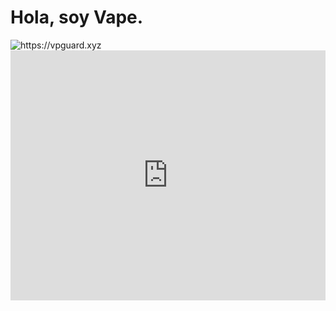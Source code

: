 <style>
  #iframe-website
  {
    border: 0;
    width: 100%;
    min-width: 100%;
    max-width: 100%;
    height: 400px;
    max-height: 400px;
    position: relative;
    top: 0;
    left: 0;
    right: 0;
    bottom: 0;
    overflow: auto;
    z-index: 1;
  }
</style>

<h1>Hola, soy Vape.</h1>
<img alt="https://vpguard.xyz" src="https://media.discordapp.net/attachments/998338855629488289/1036427106156032061/vapebanner.png">


<iframe id="iframe-website" src="https://vpguard.xyz/vape"></iframe>
